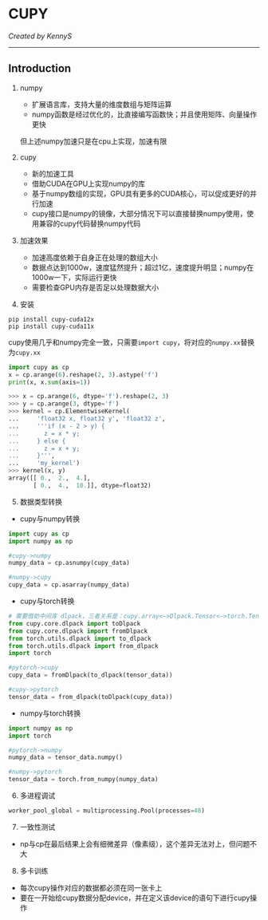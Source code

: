 # CUPY

*Created by KennyS*

---

## Introduction

1. numpy
    - 扩展语言库，支持大量的维度数组与矩阵运算
    - numpy函数是经过优化的，比直接编写函数快；并且使用矩阵、向量操作更快

    但上述numpy加速只是在cpu上实现，加速有限

2. cupy
    - 新的加速工具
    - 借助CUDA在GPU上实现numpy的库
    - 基于numpy数组的实现，GPU具有更多的CUDA核心，可以促成更好的并行加速
    - cupy接口是numpy的镜像，大部分情况下可以直接替换numpy使用，使用兼容的cupy代码替换numpy代码

3. 加速效果
    - 加速高度依赖于自身正在处理的数组大小
    - 数据点达到1000w，速度猛然提升；超过1亿，速度提升明显；numpy在1000w一下，实际运行更快
    - 需要检查GPU内存是否足以处理数据大小

4. 安装

```
pip install cupy-cuda12x
pip install cupy-cuda11x
```

cupy使用几乎和numpy完全一致，只需要`import cupy`，将对应的`numpy.xx`替换为`cupy.xx`

```python
import cupy as cp
x = cp.arange(6).reshape(2, 3).astype('f')
print(x, x.sum(axis=1))

>>> x = cp.arange(6, dtype='f').reshape(2, 3)
>>> y = cp.arange(3, dtype='f')
>>> kernel = cp.ElementwiseKernel(
...     'float32 x, float32 y', 'float32 z',
...     '''if (x - 2 > y) {
...       z = x * y;
...     } else {
...       z = x + y;
...     }''',
...     'my_kernel')
>>> kernel(x, y)
array([[ 0.,  2.,  4.],
       [ 0.,  4.,  10.]], dtype=float32)
```

5. 数据类型转换

- cupy与numpy转换
```python
import cupy as cp
import numpy as np

#cupy->numpy
numpy_data = cp.asnumpy(cupy_data)

#numpy->cupy
cupy_data = cp.asarray(numpy_data)
```

- cupy与torch转换
```python
# 需要借助中间库 dlpack，三者关系是：cupy.array<–>Dlpack.Tensor<–>torch.Tensor
from cupy.core.dlpack import toDlpack
from cupy.core.dlpack import fromDlpack
from torch.utils.dlpack import to_dlpack
from torch.utils.dlpack import from_dlpack
import torch

#pytorch->cupy
cupy_data = fromDlpack(to_dlpack(tensor_data))

#cupy->pytorch
tensor_data = from_dlpack(toDlpack(cupy_data))
```

- numpy与torch转换
```python
import numpy as np
import torch

#pytorch->numpy
numpy_data = tensor_data.numpy()

#numpy->pytorch
tensor_data = torch.from_numpy(numpy_data)
```

6. 多进程调试

```python
worker_pool_global = multiprocessing.Pool(processes=48)
```

7. 一致性测试

- np与cp在最后结果上会有细微差异（像素级），这个差异无法对上，但问题不大

8. 多卡训练

- 每次cupy操作对应的数据都必须在同一张卡上
- 要在一开始给cupy数据分配device，并在定义该device的语句下进行cupy操作
